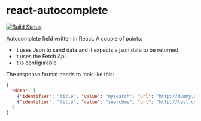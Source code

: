 # react-autocomplete
[![Build Status](https://travis-ci.org/wizardone/react-autocomplete.svg?branch=master)](https://travis-ci.org/wizardone/react-autocomplete)

Autocomplete field written in React. A couple of points:
- It uses Json to send data and it expects a json data to be returned
- It uses the Fetch Api.
- It is configurable.

The response format needs to look like this:
```json
{
  "data": [
    {"identifier": "title", "value": "mysearch", "url": "http://dummy.com"},
    {"identifier": "title", "value": "searchme", "url": "http://test.com"}
  ]
}
```
